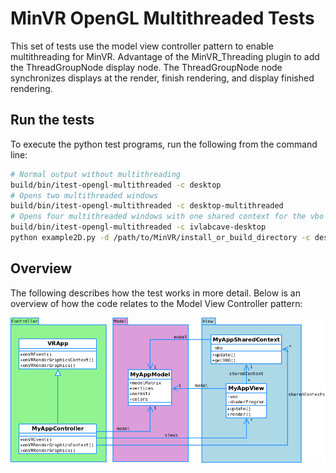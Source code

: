 # MinVR OpenGL Multithreaded Tests

This set of tests use the model view controller pattern to enable multithreading for MinVR.
Advantage of the MinVR_Threading plugin to add the ThreadGroupNode display node.  The
ThreadGroupNode node synchronizes displays at the render, finish rendering, and display 
finished rendering.

## Run the tests

To execute the python test programs, run the following from the command line:

  ```bash
  # Normal output without multithreading
  build/bin/itest-opengl-multithreaded -c desktop
  # Opens two multithreaded windows
  build/bin/itest-opengl-multithreaded -c desktop-multithreaded
  # Opens four multithreaded windows with one shared context for the vbo
  build/bin/itest-opengl-multithreaded -c ivlabcave-desktop
  python example2D.py -d /path/to/MinVR/install_or_build_directory -c desktop-oldopengl
  ```

## Overview

The following describes how the test works in more detail.  Below is an overview of how the
code relates to the Model View Controller pattern:

![MVC Overview](doc/mvc_diagram.png)


